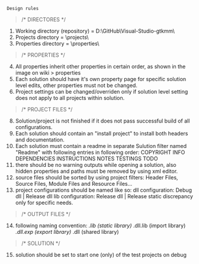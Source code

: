 ```
Design rules
```

>/* DIRECTORES */

1. Working directory (repository) = D:\GitHub\Visual-Studio-gtkmm\
2. Projects directory = <Working directory>\projects\
3. Properties directory = <Working directory>\properties\


>/* PROPERTIES */

4. All properties inherit other properties in certain order, as shown in the image on wiki > properties
5. Each solution should have it's own property page for specific solution level edits, other properties must not be changed.
6. Project settings can be changed/overriden only if solution level setting does not apply to all projects within solution.


>/* PROJECT FILES */

8. Solution/project is not finished if it does not pass successful build of all configurations.
9. Each solution should contain an "install project" to install both headers and documentation.
10. Each solution must contain a readme in separate Sulution filter named "Readme" with following entries in following order:
	COPYRIGHT
	INFO
	DEPENDENCIES
	INSTRUCTIONS
	NOTES
	TESTINGS
	TODO
11. there should be no warning outputs while opening a solution, also hidden properties and paths must be removed by using xml editor.
12. source files should be sorted by using project filters: Header Files, Source Files, Module Files and Resource Files...
12. project configurations should be named like so:
	dll configuration: Debug dll | Release dll
	lib configuration: Release dll | Release static
	discrepancy only for specific needs.


>/* OUTPUT FILES */

14. following naming convention:
	<output name>*.lib     (static library)
	<output name>*.dll.lib (import library)
	<output name>*.dll.exp (export library)
	<output name>*.dll     (shared library)

>/* SOLUTION */

15. solution should be set to start one (only) of the test projects on debug